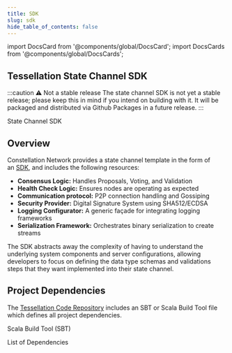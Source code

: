 ```yaml
---
title: SDK
slug: sdk
hide_table_of_contents: false
---
```


import DocsCard from '@components/global/DocsCard';
import DocsCards from '@components/global/DocsCards';

## Tessellation State Channel SDK

:::caution ⚠️ Not a stable release
The state channel SDK is not yet a stable release; please keep this in mind if you intend on building with it. It will be packaged and distributed via Github Packages in a future release.
:::

<DocsCards>
  <DocsCard header="State Channel SDK" href="https://github.com/Constellation-Labs/tessellation/tree/696177b7a3770ed305ec2504ac02dbd187033aa9/modules/sdk/src/main/scala/org/tessellation/sdk" icon="/icons/icon-placeholder.png">
    <p>State Channel SDK</p>
  </DocsCard>
</DocsCards>

## Overview

Constellation Network provides a state channel template in the form of an [SDK](https://github.com/Constellation-Labs/tessellation/tree/696177b7a3770ed305ec2504ac02dbd187033aa9/modules/sdk/src/main/scala/org/tessellation/sdk), and includes the following resources:

- **Consensus Logic:** Handles Proposals, Voting, and Validation
- **Health Check Logic:** Ensures nodes are operating as expected
- **Communication protocol:** P2P connection handling and Gossiping
- **Security Provider:** Digital Signature System using SHA512/ECDSA
- **Logging Configurator:** A generic façade for integrating logging frameworks
- **Serialization Framework:** Orchestrates binary serialization to create streams

The SDK abstracts away the complexity of having to understand the underlying system components and server configurations, allowing developers to focus on defining the data type schemas and validations steps that they want implemented into their state channel. 

## Project Dependencies

The [Tessellation Code Repository](https://github.com/Constellation-Labs/tessellation/) includes an SBT or Scala Build Tool file which defines all project dependencies. 

<DocsCards>
  <DocsCard header="Scala Build Tool (SBT)" href="https://www.scala-sbt.org/" icon="/icons/icon-placeholder.png">
    <p>Scala Build Tool (SBT)</p>
  </DocsCard>
  <DocsCard header="List of Dependencies" href="https://github.com/Constellation-Labs/tessellation/blob/ff1ef41b727730df5cb2f59edef1c017168e046d/build.sbt" icon="/icons/icon-placeholder.png">
    <p>List of Dependencies</p>
  </DocsCard>
</DocsCards>